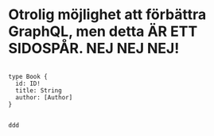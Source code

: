 # Otrolig möjlighet att förbättra GraphQL, men detta ÄR ETT SIDOSPÅR. NEJ NEJ NEJ!

```gql

type Book {
  id: ID!
  title: String
  author: [Author]
}

```

```ts

ddd

```
